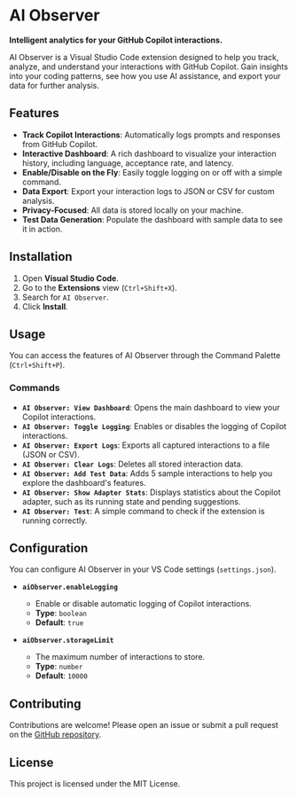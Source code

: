 # AI Observer

**Intelligent analytics for your GitHub Copilot interactions.**

AI Observer is a Visual Studio Code extension designed to help you track, analyze, and understand your interactions with GitHub Copilot. Gain insights into your coding patterns, see how you use AI assistance, and export your data for further analysis.

## Features

- **Track Copilot Interactions**: Automatically logs prompts and responses from GitHub Copilot.
- **Interactive Dashboard**: A rich dashboard to visualize your interaction history, including language, acceptance rate, and latency.
- **Enable/Disable on the Fly**: Easily toggle logging on or off with a simple command.
- **Data Export**: Export your interaction logs to JSON or CSV for custom analysis.
- **Privacy-Focused**: All data is stored locally on your machine.
- **Test Data Generation**: Populate the dashboard with sample data to see it in action.

## Installation

1.  Open **Visual Studio Code**.
2.  Go to the **Extensions** view (`Ctrl+Shift+X`).
3.  Search for `AI Observer`.
4.  Click **Install**.

## Usage

You can access the features of AI Observer through the Command Palette (`Ctrl+Shift+P`).

### Commands

-   **`AI Observer: View Dashboard`**: Opens the main dashboard to view your Copilot interactions.
-   **`AI Observer: Toggle Logging`**: Enables or disables the logging of Copilot interactions.
-   **`AI Observer: Export Logs`**: Exports all captured interactions to a file (JSON or CSV).
-   **`AI Observer: Clear Logs`**: Deletes all stored interaction data.
-   **`AI Observer: Add Test Data`**: Adds 5 sample interactions to help you explore the dashboard's features.
-   **`AI Observer: Show Adapter Stats`**: Displays statistics about the Copilot adapter, such as its running state and pending suggestions.
-   **`AI Observer: Test`**: A simple command to check if the extension is running correctly.

## Configuration

You can configure AI Observer in your VS Code settings (`settings.json`).

-   **`aiObserver.enableLogging`**
    -   Enable or disable automatic logging of Copilot interactions.
    -   **Type**: `boolean`
    -   **Default**: `true`

-   **`aiObserver.storageLimit`**
    -   The maximum number of interactions to store.
    -   **Type**: `number`
    -   **Default**: `10000`

## Contributing

Contributions are welcome! Please open an issue or submit a pull request on the [GitHub repository](https://github.com/Aki-07/AI-Observer).

## License

This project is licensed under the MIT License.
